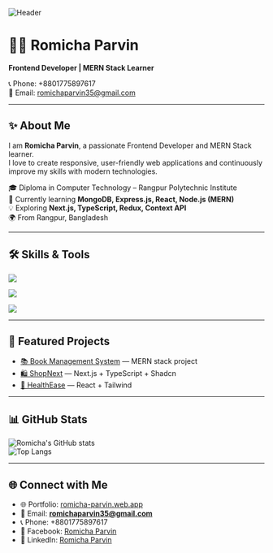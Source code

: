 <!-- Header / Background Image -->
![Header](https://i.ibb.co/qCNQCrJ/github-header.png)  
<!-- 👉 এখানে তুমি নিজের কাস্টম ইমেজ/ব্যানার বসাতে পারবে -->

# 👩‍💻 Romicha Parvin  

**Frontend Developer | MERN Stack Learner**  

📞 Phone: +8801775897617  
📧 Email: romichaparvin35@gmail.com  

---

## ✨ About Me  

I am **Romicha Parvin**, a passionate Frontend Developer and MERN Stack learner.  
I love to create responsive, user-friendly web applications and continuously improve my skills with modern technologies.  

🎓 Diploma in Computer Technology – Rangpur Polytechnic Institute  
🌱 Currently learning **MongoDB, Express.js, React, Node.js (MERN)**  
💡 Exploring **Next.js, TypeScript, Redux, Context API**  
🌍 From Rangpur, Bangladesh  

---

## 🛠 Skills & Tools  

<p align="left">
  <!-- Frontend -->
  <img src="https://skillicons.dev/icons?i=html,css,bootstrap,tailwind,js,react,redux,vite,next,ts" />
</p>

<p align="left">
  <!-- Backend -->
  <img src="https://skillicons.dev/icons?i=nodejs,express,mongodb,firebase" />
</p>

<p align="left">
  <!-- Tools -->
  <img src="https://skillicons.dev/icons?i=git,github,vscode" />
</p>

---

## 📌 Featured Projects  

- [📚 Book Management System](https://book-managment-system-mern.vercel.app/) — MERN stack project  
- [🛍 ShopNext](https://shop-next-vryf.vercel.app/) — Next.js + TypeScript + Shadcn  
- [🏥 HealthEase](https://health-eash.vercel.app/) — React + Tailwind  

---

## 📊 GitHub Stats  

![Romicha's GitHub stats](https://github-readme-stats.vercel.app/api?username=Romicha935&show_icons=true&theme=radical)  
![Top Langs](https://github-readme-stats.vercel.app/api/top-langs/?username=Romicha935&layout=compact&theme=radical)  

---

## 🌐 Connect with Me  

- 🌐 Portfolio: [romicha-parvin.web.app](https://romicha-parvin.web.app)  
- 📧 Email: **romichaparvin35@gmail.com**  
- 📞 Phone: +8801775897617  
- 🔗 Facebook: [Romicha Parvin](https://www.facebook.com/profile.php?id=100061687152036)  
- 💼 LinkedIn: [Romicha Parvin](https://www.linkedin.com/in/romicha-parvin-402a16352)  
